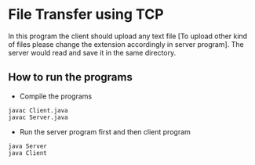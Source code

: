 # File Transfer using TCP

In this program the client should upload any text file [To upload other kind of files please change the extension accordingly in server program]. The server would read and save it in the same directory.

## How to run the programs

- Compile the programs
```
javac Client.java
javac Server.java
```

- Run the server program first and then client program
```
java Server
java Client
```
